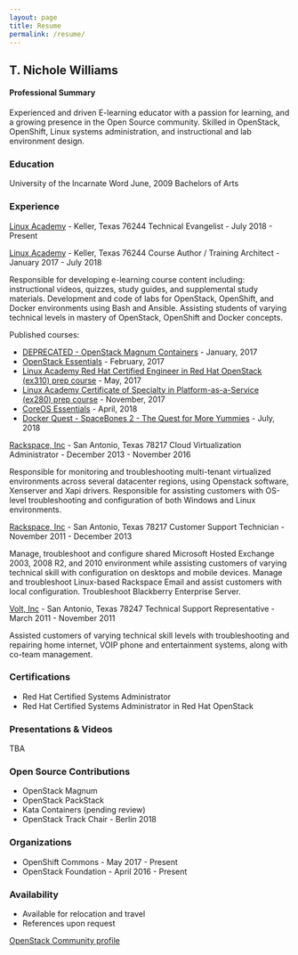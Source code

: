 ```yaml
---
layout: page
title: Resume
permalink: /resume/
---
```


## T. Nichole Williams
#### Professional Summary


Experienced and driven E-learning educator with a passion for learning, and a growing presence in the Open Source community. Skilled in OpenStack, OpenShift, Linux systems administration, and instructional and lab environment design.

### Education

University of the Incarnate Word
June, 2009 Bachelors of Arts

### Experience

[Linux Academy][la-main] - Keller, Texas 76244
Technical Evangelist - July 2018 - Present


[Linux Academy][la-main] - Keller, Texas 76244
Course Author / Training Architect - January 2017 - July 2018

Responsible for developing e-learning course content including: instructional videos, quizzes, study guides, and supplemental study materials. Development and code of labs for OpenStack, OpenShift, and Docker environments using Bash and Ansible. Assisting students of varying technical levels in mastery of OpenStack, OpenShift and Docker concepts.

Published courses:

- [DEPRECATED - OpenStack Magnum Containers][magnum] - January, 2017
- [OpenStack Essentials][osessentials] - February, 2017
- [Linux Academy Red Hat Certified Engineer in Red Hat OpenStack (ex310) prep course][ex310] - May, 2017
- [Linux Academy Certificate of Specialty in Platform-as-a-Service (ex280) prep course][ex280] - November, 2017
- [CoreOS Essentials][coreos] - April, 2018
- [Docker Quest - SpaceBones 2 - The Quest for More Yummies][docker] - July,
2018

[Rackspace, Inc][rax] - San Antonio, Texas 78217
Cloud Virtualization Administrator - December 2013 - November 2016

Responsible for monitoring and troubleshooting multi-tenant virtualized environments across several datacenter regions, using Openstack software, Xenserver and Xapi drivers. Responsible for assisting customers with OS-level troubleshooting and configuration of both Windows and Linux environments.

[Rackspace, Inc][rax] - San Antonio, Texas 78217
Customer Support Technician - November 2011 - December 2013

Manage, troubleshoot and configure shared Microsoft Hosted Exchange 2003, 2008 R2, and 2010 environment while assisting customers of varying technical skill with configuration on desktops and mobile devices. Manage and troubleshoot Linux-based Rackspace Email and assist customers with local configuration. Troubleshoot Blackberry Enterprise Server.


[Volt, Inc][volt] - San Antonio, Texas 78247
Technical Support Representative - March 2011 - November 2011

Assisted customers of varying technical skill levels with troubleshooting and repairing
home internet, VOIP phone and entertainment systems, along with co-team management.

### Certifications

- Red Hat Certified Systems Administrator
- Red Hat Certified Systems Administrator in Red Hat OpenStack

### Presentations & Videos

TBA

### Open Source Contributions

- OpenStack Magnum
- OpenStack PackStack
- Kata Containers (pending review)
- OpenStack Track Chair - Berlin 2018

### Organizations

- OpenShift Commons - May 2017 - Present
- OpenStack Foundation - April 2016 - Present

### Availability

- Available for relocation and travel
- References upon request


[la-main]: https://linuxacademy.com
[rax]: https://rackspace.com
[volt]: #
[osessentials]: https://linuxacademy.com/openstack/training/course/name/openstack-essentials
[ex310]: https://linuxacademy.com/openstack/training/course/name/rhel-rhce-openstack
[ex280]: https://linuxacademy.com/linux/training/course/name/linux-academy-redhat-certificate-of-expertise-in-platform-as-a-service-exam-ex280-prep-course
[coreos]: https://linuxacademy.com/linux/training/course/name/coreos-essentials
[magnum]: https://linuxacademy.com/openstack/training/course/name/openstack-magnum-containers
[docker]: #
[OpenStack Community profile](https://www.openstack.org/community/members/profile/59069/treva-williams)
